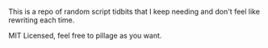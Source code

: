 This is a repo of random script tidbits that I keep needing and don't feel like rewriting each time.

MIT Licensed, feel free to pillage as you want.
